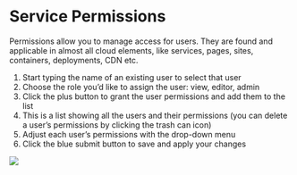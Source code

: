 # Service Permissions

Permissions allow you to manage access for users. They are found and applicable in almost all cloud elements, like services, pages, sites, containers, deployments, CDN etc. 

1. Start typing the name of an existing user to select that user
2. Choose the role you’d like to assign the user: view, editor, admin
3. Click the plus button to grant the user permissions and add them to the list
4. This is a list showing all the users and their permissions (you can delete a user’s permissions by clicking the trash can icon)
5. Adjust each user’s permissions with the drop-down menu
6. Click the blue submit button to save and apply your changes 

<a href="../../../../images/permissions-lg.jpg" target="_blank"><img src="../../../../images/permissions.jpg" style="margin: auto; display: block"></a>

